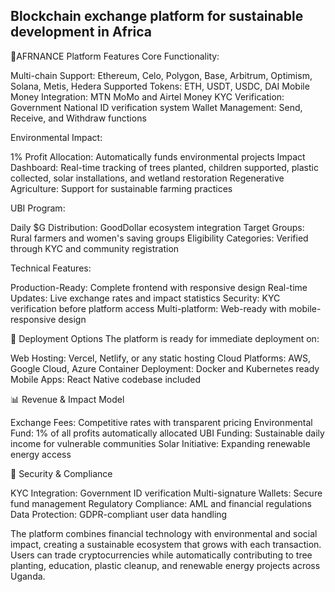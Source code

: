 ## Blockchain exchange platform for sustainable development in Africa
👋AFRNANCE Platform Features
Core Functionality:

Multi-chain Support: Ethereum, Celo, Polygon, Base, Arbitrum, Optimism, Solana, Metis, Hedera
Supported Tokens: ETH, USDT, USDC, DAI
Mobile Money Integration: MTN MoMo and Airtel Money
KYC Verification: Government National ID verification system
Wallet Management: Send, Receive, and Withdraw functions

Environmental Impact:

1% Profit Allocation: Automatically funds environmental projects
Impact Dashboard: Real-time tracking of trees planted, children supported, plastic collected, solar installations, and wetland restoration
Regenerative Agriculture: Support for sustainable farming practices

UBI Program:

Daily $G Distribution: GoodDollar ecosystem integration
Target Groups: Rural farmers and women's saving groups
Eligibility Categories: Verified through KYC and community registration

Technical Features:

Production-Ready: Complete frontend with responsive design
Real-time Updates: Live exchange rates and impact statistics
Security: KYC verification before platform access
Multi-platform: Web-ready with mobile-responsive design

🚀 Deployment Options
The platform is ready for immediate deployment on:

Web Hosting: Vercel, Netlify, or any static hosting
Cloud Platforms: AWS, Google Cloud, Azure
Container Deployment: Docker and Kubernetes ready
Mobile Apps: React Native codebase included

📊 Revenue & Impact Model

Exchange Fees: Competitive rates with transparent pricing
Environmental Fund: 1% of all profits automatically allocated
UBI Funding: Sustainable daily income for vulnerable communities
Solar Initiative: Expanding renewable energy access

🔐 Security & Compliance

KYC Integration: Government ID verification
Multi-signature Wallets: Secure fund management
Regulatory Compliance: AML and financial regulations
Data Protection: GDPR-compliant user data handling

The platform combines financial technology with environmental and social impact, creating a sustainable ecosystem that grows with each transaction. Users can trade cryptocurrencies while automatically contributing to tree planting, education, plastic cleanup, and renewable energy projects across Uganda.

<!--
**AFRNANCE/AFRNANCE** is a ✨ _special_ ✨ repository because its `README.md` (this file) appears on your GitHub profile.

Here are some ideas to get you started:

- 🔭 I’m currently working on ...
- 🌱 I’m currently learning ...
- 👯 I’m looking to collaborate on ...
- 🤔 I’m looking for help with ...
- 💬 Ask me about ...
- 📫 How to reach me: ...
- 😄 Pronouns: ...
- ⚡ Fun fact: ...
-->
